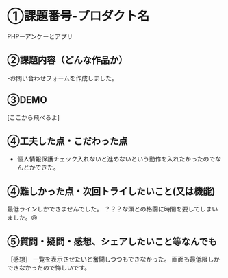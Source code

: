 # ①課題番号-プロダクト名
PHPーアンケーとアプリ

## ②課題内容（どんな作品か）
-お問い合わせフォームを作成しました。

## ③DEMO
[ここから飛べるよ]


## ④工夫した点・こだわった点
- 個人情報保護チェック入れないと進めないという動作を入れたかったのでなんとかできた。

## ④難しかった点・次回トライしたいこと(又は機能)
最低ラインしかできませんでした。
？？？な頭との格闘に時間を要してしまいました。😢

## ⑤質問・疑問・感想、シェアしたいこと等なんでも
［感想］
一覧を表示させたいと奮闘しつつもできなかった。
画面も最低限しかできなかったので悔しいです。
